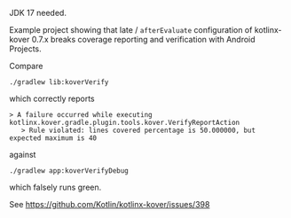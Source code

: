 JDK 17 needed.

Example project showing that late / `afterEvaluate` configuration of kotlinx-kover 0.7.x breaks coverage reporting and verification with Android Projects.

Compare

```
./gradlew lib:koverVerify
```

which correctly reports

```
> A failure occurred while executing kotlinx.kover.gradle.plugin.tools.kover.VerifyReportAction
   > Rule violated: lines covered percentage is 50.000000, but expected maximum is 40
```

against

```
./gradlew app:koverVerifyDebug
```

which falsely runs green.

See https://github.com/Kotlin/kotlinx-kover/issues/398
